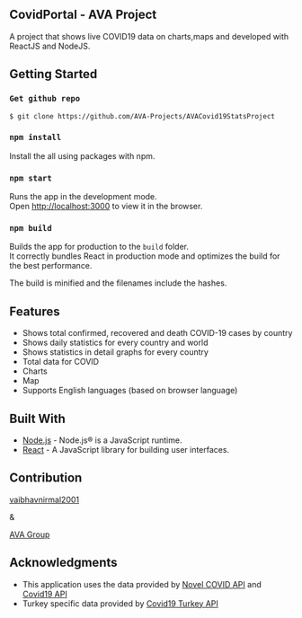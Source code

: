 
## CovidPortal - AVA Project
A project that shows live COVID19 data on charts,maps and developed with ReactJS and NodeJS.

## Getting Started

### `Get github repo`
```
$ git clone https://github.com/AVA-Projects/AVACovid19StatsProject
```
### `npm install`

Install the all using packages with npm.

### `npm start`

Runs the app in the development mode.<br />
Open [http://localhost:3000](http://localhost:3000) to view it in the browser.


### `npm build`

Builds the app for production to the `build` folder.<br />
It correctly bundles React in production mode and optimizes the build for the best performance.

The build is minified and the filenames include the hashes.<br />


## Features

- Shows total confirmed, recovered and death COVID-19 cases by country
- Shows daily statistics for every country and world
- Shows statistics in detail graphs for every country
- Total data for COVID
- Charts
- Map
- Supports  English languages (based on browser language)

## Built With

- [Node.js](https://nodejs.org/) - Node.js® is a JavaScript runtime.
- [React](https://reactjs.org/) - A JavaScript library for building user interfaces.

## Contribution
  [vaibhavnirmal2001](https://github.com/vaibhavnirmal2001)
  
  & 
  
  [AVA Group](https://github.com/AVA-Projects)




## Acknowledgments

- This application uses the data provided by [Novel COVID API](https://github.com/NovelCovid/API) and [Covid19 API](https://covid19api.com/)
- Turkey specific data provided by [Covid19 Turkey API](https://github.com/ozanerturk/covid19-turkey-api)
